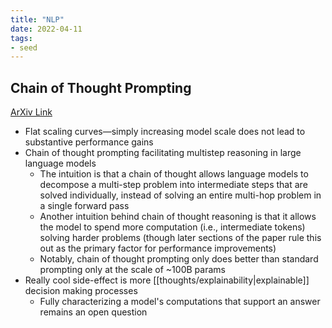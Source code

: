 ```yaml
---
title: "NLP"
date: 2022-04-11
tags:
- seed
---
```


## Chain of Thought Prompting
[ArXiv Link](https://arxiv.org/pdf/2201.11903.pdf)

- Flat scaling curves—simply increasing model scale does not lead to substantive performance gains
- Chain of thought prompting facilitating multistep reasoning in large language models
	- The intuition is that a chain of thought allows language models to decompose a multi-step problem into intermediate steps that are solved individually, instead of solving an entire multi-hop problem in a single forward pass
	- Another intuition behind chain of thought reasoning is that it allows the model to spend more computation (i.e., intermediate tokens) solving harder problems (though later sections of the paper rule this out as the primary factor for performance improvements)
	- Notably, chain of thought prompting only does better than standard prompting only at the scale of ~100B params
- Really cool side-effect is more [[thoughts/explainability|explainable]] decision making processes
	- Fully characterizing a model's computations that support an answer remains an open question